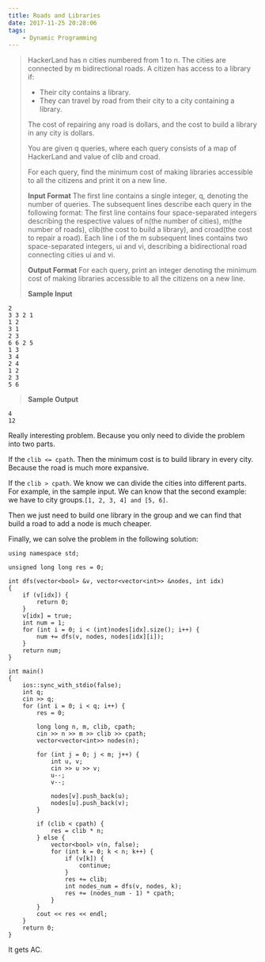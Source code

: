 ```yaml
---
title: Roads and Libraries
date: 2017-11-25 20:28:06
tags:
    - Dynamic Programming
---
```


> HackerLand has n cities numbered from 1 to n. The cities are connected by m bidirectional roads. A citizen has access to a library if:
>
> + Their city contains a library.
> + They can travel by road from their city to a city containing a library.
>
> The cost of repairing any road is dollars, and the cost to build a library in any city is dollars.
>
> You are given q queries, where each query consists of a map of HackerLand and value of clib and croad.
>
> For each query, find the minimum cost of making libraries accessible to all the citizens and print it on a new line.
>
> **Input Format**
> The first line contains a single integer, q, denoting the number of queries. The subsequent lines describe each query in the following format:
> The first line contains four space-separated integers describing the respective values of n(the number of cities), m(the number of roads), clib(the cost to build a library), and croad(the cost to repair a road).
> Each line i of the m subsequent lines contains two space-separated integers, ui and vi, describing a bidirectional road connecting cities ui and vi.
>
> **Output Format**
> For each query, print an integer denoting the minimum cost of making libraries accessible to all the citizens on a new line.
> <!--more-->
> **Sample Input**
```
2
3 3 2 1
1 2
3 1
2 3
6 6 2 5
1 3
3 4
2 4
1 2
2 3
5 6
```
> **Sample Output**
```
4
12
```

Really interesting problem. Because you only need to divide the problem into two parts.

If the `clib <= cpath`. Then the minimum cost is to build library in every city. Because the road is much more expansive.

If the `clib > cpath`. We know we can divide the cities into different parts. For example, in the sample input. We can know that the second example: we have to city groups.`[1, 2, 3, 4] and [5, 6]`.

Then we just need to build one library in the group and we can find that build a road to add a node is much cheaper.

Finally, we can solve the problem in the following solution:

```
using namespace std;

unsigned long long res = 0;

int dfs(vector<bool> &v, vector<vector<int>> &nodes, int idx)
{
    if (v[idx]) {
        return 0;
    }
    v[idx] = true;
    int num = 1;
    for (int i = 0; i < (int)nodes[idx].size(); i++) {
        num += dfs(v, nodes, nodes[idx][i]);
    }
    return num;
}

int main()
{
    ios::sync_with_stdio(false);
    int q;
    cin >> q;
    for (int i = 0; i < q; i++) {
        res = 0;

        long long n, m, clib, cpath;
        cin >> n >> m >> clib >> cpath;
        vector<vector<int>> nodes(n);

        for (int j = 0; j < m; j++) {
            int u, v;
            cin >> u >> v;
            u--;
            v--;

            nodes[v].push_back(u);
            nodes[u].push_back(v);
        }

        if (clib < cpath) {
            res = clib * n;
        } else {
            vector<bool> v(n, false);
            for (int k = 0; k < n; k++) {
                if (v[k]) {
                    continue;
                }
                res += clib;
                int nodes_num = dfs(v, nodes, k);
                res += (nodes_num - 1) * cpath;
            }
        }
        cout << res << endl;
    }
    return 0;
}
```

It gets AC.
